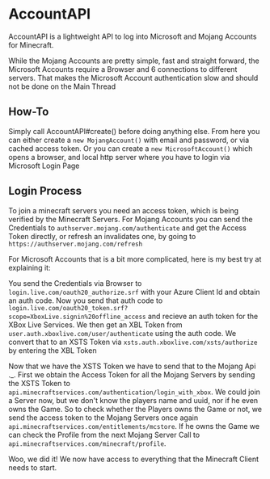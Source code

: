 # AccountAPI
AccountAPI is a lightweight API to log into Microsoft and Mojang Accounts for Minecraft.

While the Mojang Accounts are pretty simple, fast and straight forward, the Microsoft Accounts require a Browser and 6 connections to different servers. 
That makes the Microsoft Account authentication slow and should not be done on the Main Thread

## How-To
Simply call AccountAPI#create() before doing anything else.
From here you can either create a `new MojangAccount()` with email and password, or via cached access token.
Or you can create a `new MicrosoftAccount()` which opens a browser, and local http server where you have to login via Microsoft Login Page

## Login Process
To join a minecraft servers you need an access token, which is being verified by the Minecraft Servers.
For Mojang Accounts you can send the Credentials to `authserver.mojang.com/authenticate` and get the Access Token directly, or refresh an invalidates one, by going to `https://authserver.mojang.com/refresh`

For Microsoft Accounts that is a bit more complicated, here is my best try at explaining it:

You send the Credentials via Browser to `login.live.com/oauth20_authorize.srf` with your Azure Client Id and obtain an auth code.
Now you send that auth code to `login.live.com/oauth20_token.srf?scope=XboxLive.signin%20offline_access` and recieve an auth token for the XBox Live Services.
We then get an XBL Token from `user.auth.xboxlive.com/user/authenticate` using the auth code.
We convert that to an XSTS Token via `xsts.auth.xboxlive.com/xsts/authorize` by entering the XBL Token

Now that we have the XSTS Token we have to send that to the Mojang Api ._.
First we obtain the Access Token for all the Mojang Servers by sending the XSTS Token to `api.minecraftservices.com/authentication/login_with_xbox`.
We could join a Server now, but we don't know the players name and uuid, nor if he even owns the Game.
So to check whether the Players owns the Game or not, we send the access token to the Mojang Servers once again `api.minecraftservices.com/entitlements/mcstore`.
If he owns the Game we can check the Profile from the next Mojang Server Call to `api.minecraftservices.com/minecraft/profile`.

Woo, we did it! We now have access to everything that the Minecraft Client needs to start.